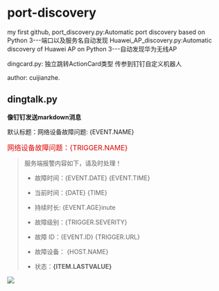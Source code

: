 # port-discovery
my first github,
port_discovery.py:Automatic port discovery based on Python 3---端口以及服务名自动发现
Huawei_AP_discovery.py:Automatic discovery of Huawei AP on Python 3---自动发现华为无线AP

dingcard.py: 独立跳转ActionCard类型 传参到钉钉自定义机器人

author: cuijianzhe.

## dingtalk.py
**像钉钉发送markdown消息**

默认标题：网络设备故障问题: {EVENT.NAME}

<font color=#dd0000 size=3 >网络设备故障问题：{TRIGGER.NAME}
</font>
> 服务端报警内容如下，请及时处理！
> - 故障时间：{EVENT.DATE} {EVENT.TIME} 
> - 当前时间：{DATE} {TIME} 
> - 持续时长: {EVENT.AGE}inute  
> - 故障级别：{TRIGGER.SEVERITY}
> - 故障 ID：{EVENT.ID}
{TRIGGER.URL}
> - 故障设备： {HOST.NAME}
> 
> - 状态：**{ITEM.LASTVALUE}**
>
![](http://blog.cjzshilong.cn/images/xx.png)
>


